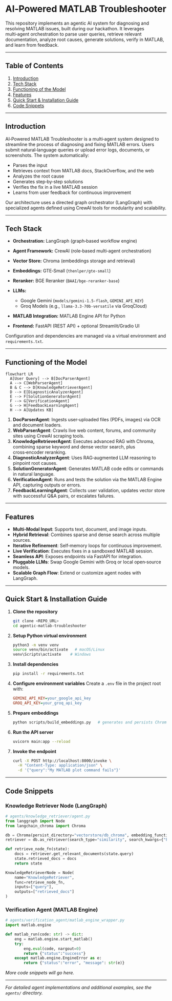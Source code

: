 # AI‑Powered MATLAB Troubleshooter

This repository implements an agentic AI system for diagnosing and resolving MATLAB issues, built during our hackathon. It leverages multi‑agent orchestration to parse user queries, retrieve relevant documentation, analyze root causes, generate solutions, verify in MATLAB, and learn from feedback.

---

## Table of Contents

1. [Introduction](#introduction)
2. [Tech Stack](#tech-stack)
3. [Functioning of the Model](#functioning-of-the-model)
4. [Features](#features)
5. [Quick Start & Installation Guide](#quick-start--installation-guide)
6. [Code Snippets](#code-snippets)

---

## Introduction

AI‑Powered MATLAB Troubleshooter is a multi‑agent system designed to streamline the process of diagnosing and fixing MATLAB errors. Users submit natural‑language queries or upload error logs, documents, or screenshots. The system automatically:

* Parses the input
* Retrieves context from MATLAB docs, StackOverflow, and the web
* Analyzes the root cause
* Generates step‑by‑step solutions
* Verifies the fix in a live MATLAB session
* Learns from user feedback for continuous improvement

Our architecture uses a directed graph orchestrator (LangGraph) with specialized agents defined using CrewAI tools for modularity and scalability.

---

## Tech Stack

* **Orchestration:** LangGraph (graph‑based workflow engine)
* **Agent Framework:** CrewAI (role‑based multi‑agent orchestration)
* **Vector Store:** Chroma (embeddings storage and retrieval)
* **Embeddings:** GTE‑Small (`thenlper/gte-small`)
* **Reranker:** BGE Reranker (`BAAI/bge-reranker-base`)
* **LLMs:**

  * Google Gemini (`models/gemini-1.5-flash`, `GEMINI_API_KEY`)
  * Groq Models (e.g., `llama-3.3-70b-versatile` via GroqCloud)
* **MATLAB Integration:** MATLAB Engine API for Python
* **Frontend:** FastAPI (REST API) + optional Streamlit/Gradio UI

Configuration and dependencies are managed via a virtual environment and `requirements.txt`.

---

## Functioning of the Model

```mermaid
flowchart LR
  A[User Query] --> B[DocParserAgent]
  A --> C[WebParserAgent]
  B & C --> D[KnowledgeRetrieverAgent]
  D --> E[DiagnosticAnalyzerAgent]
  E --> F[SolutionGeneratorAgent]
  F --> G[VerificationAgent]
  G --> H[FeedbackLearningAgent]
  H --> A[Updates KB]
```

1. **DocParserAgent**: Ingests user‑uploaded files (PDFs, images) via OCR and document loaders.
2. **WebParserAgent**: Crawls live web content, forums, and community sites using CrewAI scraping tools.
3. **KnowledgeRetrieverAgent**: Executes advanced RAG with Chroma, combining sparse keyword and dense vector search, plus cross‑encoder reranking.
4. **DiagnosticAnalyzerAgent**: Uses RAG‑augmented LLM reasoning to pinpoint root causes.
5. **SolutionGeneratorAgent**: Generates MATLAB code edits or commands in natural language.
6. **VerificationAgent**: Runs and tests the solution via the MATLAB Engine API, capturing outputs or errors.
7. **FeedbackLearningAgent**: Collects user validation, updates vector store with successful Q\&A pairs, or escalates failures.

---

## Features

* **Multi‑Modal Input**: Supports text, document, and image inputs.
* **Hybrid Retrieval**: Combines sparse and dense search across multiple sources.
* **Iterative Refinement**: Self‑memory loops for continuous improvement.
* **Live Verification**: Executes fixes in a sandboxed MATLAB session.
* **Seamless API**: Exposes endpoints via FastAPI for integration.
* **Pluggable LLMs**: Swap Google Gemini with Groq or local open‑source models.
* **Scalable Graph Flow**: Extend or customize agent nodes with LangGraph.

---

## Quick Start & Installation Guide

1. **Clone the repository**

   ```bash
   git clone <REPO_URL>
   cd agentic-matlab-troubleshooter
   ```

2. **Setup Python virtual environment**

   ```bash
   python3 -m venv venv
   source venv/bin/activate   # macOS/Linux
   venv\Scripts\activate    # Windows
   ```

3. **Install dependencies**

   ```bash
   pip install -r requirements.txt
   ```

4. **Configure environment variables**
   Create a `.env` file in the project root with:

   ```ini
   GEMINI_API_KEY=your_google_api_key
   GROQ_API_KEY=your_groq_api_key
   ```

5. **Prepare embeddings**

   ```bash
   python scripts/build_embeddings.py   # generates and persists Chroma vector store
   ```

6. **Run the API server**

   ```bash
   uvicorn main:app --reload
   ```

7. **Invoke the endpoint**

   ```bash
   curl -X POST http://localhost:8000/invoke \
     -H "Content-Type: application/json" \
     -d '{"query":"My MATLAB plot command fails"}'
   ```

---

## Code Snippets

### Knowledge Retriever Node (LangGraph)

```python
# agents/knowledge_retriever/agent.py
from langgraph import Node
from langchain_chroma import Chroma

db = Chroma(persist_directory="vectorstore/db_chroma", embedding_function=embeddings)
retriever = db.as_retriever(search_type="similarity", search_kwargs={"k":25})

def retrieve_node_fn(state):
    docs = retriever.get_relevant_documents(state.query)
    state.retrieved_docs = docs
    return state

KnowledgeRetrieverNode = Node(
    name="KnowledgeRetriever",
    func=retrieve_node_fn,
    inputs=["query"],
    outputs=["retrieved_docs"]
)
```

### Verification Agent (MATLAB Engine)

```python
# agents/verification_agent/matlab_engine_wrapper.py
import matlab.engine

def matlab_run(code: str) -> dict:
    eng = matlab.engine.start_matlab()
    try:
        eng.eval(code, nargout=0)
        return {"status":"success"}
    except matlab.engine.EngineError as e:
        return {"status":"error", "message": str(e)}
```

*More code snippets will go here.*

---

*For detailed agent implementations and additional examples, see the `agents/` directory.*
